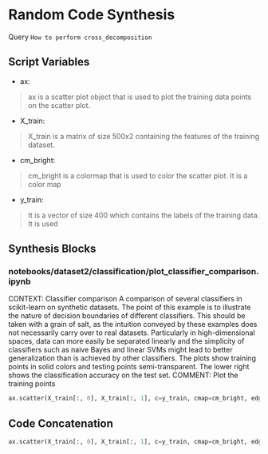 # Random Code Synthesis
Query `How to perform cross_decomposition`
## Script Variables
- ax:<br>
>ax is a scatter plot object that is used to plot the training data points on the scatter plot.
- X_train:<br>
>X_train is a matrix of size 500x2 containing the features of the training dataset.
- cm_bright:<br>
>cm_bright is a colormap that is used to color the scatter plot. It is a color map
- y_train:<br>
>It is a vector of size 400 which contains the labels of the training data. It is used
## Synthesis Blocks
### notebooks/dataset2/classification/plot_classifier_comparison.ipynb
CONTEXT:   Classifier comparison  A comparison of several classifiers in scikit-learn on synthetic datasets. The point of this example is to
illustrate the nature of decision boundaries of different classifiers. This should be taken with a grain of salt, as the intuition conveyed by these
examples does not necessarily carry over to real datasets.  Particularly in high-dimensional spaces, data can more easily be separated linearly and
the simplicity of classifiers such as naive Bayes and linear SVMs might lead to better generalization than is achieved by other classifiers.  The
plots show training points in solid colors and testing points semi-transparent. The lower right shows the classification accuracy on the test set.
COMMENT: Plot the training points
```python
ax.scatter(X_train[:, 0], X_train[:, 1], c=y_train, cmap=cm_bright, edgecolors="k")
```

## Code Concatenation
```python
ax.scatter(X_train[:, 0], X_train[:, 1], c=y_train, cmap=cm_bright, edgecolors="k")
```

